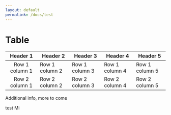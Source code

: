 ```yaml
---
layout: default
permalink: /docs/test
---
```


# Table

| Header 1         | Header 2       | Header 3       | Header 4       | Header 5       |
|:----------------:|----------------|----------------|----------------|----------------|
| Row 1 column 1   | Row 1 column 2 | Row 1 column 3 | Row 1 column 4 | Row 1 column 5 |
| Row 2 column 1   | Row 2 column 2 | Row 2 column 3 | Row 2 column 4 | Row 2 column 5 |

Additional info, more to come

test Mi

